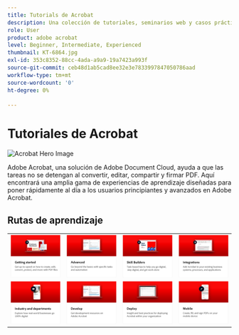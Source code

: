 ```yaml
---
title: Tutorials de Acrobat
description: Una colección de tutoriales, seminarios web y casos prácticos para Adobe Acrobat
role: User
product: adobe acrobat
level: Beginner, Intermediate, Experienced
thumbnail: KT-6864.jpg
exl-id: 353c8352-88cc-4ada-a9a9-19a7423a993f
source-git-commit: ceb48d1ab5cad8ee32e3e7833997847050786aad
workflow-type: tm+mt
source-wordcount: '0'
ht-degree: 0%

---
```


# Tutoriales de Acrobat

![Acrobat Hero Image](assets/Hero_Acrobat.jpg)

Adobe Acrobat, una solución de Adobe Document Cloud, ayuda a que las tareas no se detengan al convertir, editar, compartir y firmar PDF. Aquí encontrará una amplia gama de experiencias de aprendizaje diseñadas para poner rápidamente al día a los usuarios principiantes y avanzados en Adobe Acrobat.

## Rutas de aprendizaje

<table style="table-layout:fixed">
<tr>
  <td>
    <a href="getting-started/getting-started-overview.md">
      <img alt="Introducción" src="assets/acrobat_title_getting_started.png" />
    </a>
  </td>
  <td>
    <a href="advanced-tasks/advanced-tasks-overview.md">
      <img alt="Tareas avanzadas" src="assets/acrobat_title_advanced_tasks.png" />
    </a>
  </td>
  <td>
    <a href="skill-builder/skill-builder-webinars.md">
      <img alt="Skill Builder" src="assets/acrobat_title_skill_builder.png" />
    </a>
  </td>
  <td>
    <a href="integrate/integrate-overview.md">
      <img alt="Integraciones" src="assets/acrobat_title_integrate.png" />
    </a>
  </td>
</tr>
<tr>
  <td>
    <a href="industry/industry-overview.md">
      <img alt="Sectores y departamentos" src="assets/acrobat_title_industry.png" />
    </a>
  </td>  
  <td>
    <a href="develop/develop-overview.md">
      <img alt="Revelar" src="assets/acrobat_title_develop.png" />
    </a>
  </td>
  <td>
  <a href="deploy/deploy-overview.md">
      <img alt="Implementación" src="assets/acrobat_title_deploy.png" />
    </a>
  </td>
  <td>
    <a href="mobile/mobile-overview.md">
      <img alt="Móvil" src="assets/acrobat_title_mobile.png" />
    </a>
  </td>
</tr>
</table>

